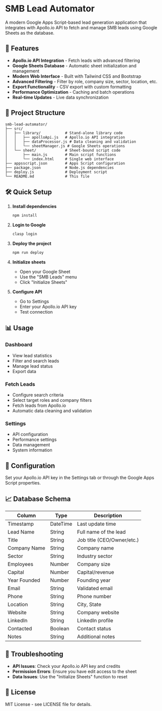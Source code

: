 # SMB Lead Automator

A modern Google Apps Script-based lead generation application that integrates with Apollo.io API to fetch and manage SMB leads using Google Sheets as the database.

## 🚀 Features

- **Apollo.io API Integration** - Fetch leads with advanced filtering
- **Google Sheets Database** - Automatic sheet initialization and management
- **Modern Web Interface** - Built with Tailwind CSS and Bootstrap
- **Advanced Filtering** - Filter by role, company size, sector, location, etc.
- **Export Functionality** - CSV export with custom formatting
- **Performance Optimization** - Caching and batch operations
- **Real-time Updates** - Live data synchronization

## 📁 Project Structure

```
smb-lead-automator/
├── src/
│   ├── library/           # Stand-alone library code
│   │   ├── apolloApi.js   # Apollo.io API integration
│   │   ├── dataProcessor.js # Data cleaning and validation
│   │   └── sheetManager.js # Google Sheets operations
│   └── sheet/             # Sheet-bound script code
│       ├── main.js        # Main script functions
│       └── index.html     # Single web interface
├── appsscript.json        # Apps Script configuration
├── package.json           # Node.js dependencies
├── deploy.js              # Deployment script
└── README.md              # This file
```

## 🛠️ Quick Setup

1. **Install dependencies**
   ```bash
   npm install
   ```

2. **Login to Google**
   ```bash
   clasp login
   ```

3. **Deploy the project**
   ```bash
   npm run deploy
   ```

4. **Initialize sheets**
   - Open your Google Sheet
   - Use the "SMB Leads" menu
   - Click "Initialize Sheets"

5. **Configure API**
   - Go to Settings
   - Enter your Apollo.io API key
   - Test connection

## 📊 Usage

### Dashboard
- View lead statistics
- Filter and search leads
- Manage lead status
- Export data

### Fetch Leads
- Configure search criteria
- Select target roles and company filters
- Fetch leads from Apollo.io
- Automatic data cleaning and validation

### Settings
- API configuration
- Performance settings
- Data management
- System information

## 🔧 Configuration

Set your Apollo.io API key in the Settings tab or through the Google Apps Script properties.

## 📈 Database Schema

| Column | Type | Description |
|--------|------|-------------|
| Timestamp | DateTime | Last update time |
| Lead Name | String | Full name of the lead |
| Title | String | Job title (CEO/Owner/etc.) |
| Company Name | String | Company name |
| Sector | String | Industry sector |
| Employees | Number | Company size |
| Capital | Number | Capital/revenue |
| Year Founded | Number | Founding year |
| Email | String | Validated email |
| Phone | String | Phone number |
| Location | String | City, State |
| Website | String | Company website |
| LinkedIn | String | LinkedIn profile |
| Contacted | Boolean | Contact status |
| Notes | String | Additional notes |

## 🚨 Troubleshooting

- **API Issues**: Check your Apollo.io API key and credits
- **Permission Errors**: Ensure you have edit access to the sheet
- **Data Issues**: Use the "Initialize Sheets" function to reset

## 📝 License

MIT License - see LICENSE file for details.
